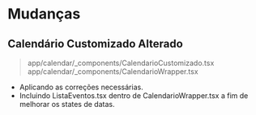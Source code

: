 # Mudanças
## Calendário Customizado Alterado
> app/calendar/_components/CalendarioCustomizado.tsx
> app/calendar/_components/CalendarioWrapper.tsx
- Aplicando as correções necessárias.
- Incluindo ListaEventos.tsx dentro de CalendarioWrapper.tsx a fim de melhorar os states de datas.